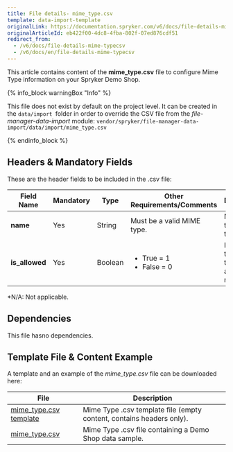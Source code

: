 ```yaml
---
title: File details- mime_type.csv
template: data-import-template
originalLink: https://documentation.spryker.com/v6/docs/file-details-mime-typecsv
originalArticleId: eb422f00-4dc8-4fba-802f-07ed876cdf51
redirect_from:
  - /v6/docs/file-details-mime-typecsv
  - /v6/docs/en/file-details-mime-typecsv
---
```


This article contains content of the **mime_type.csv** file to configure Mime Type information on your Spryker Demo Shop.

{% info_block warningBox "Info" %}

This file does not exist by default on the project level.  It can be created in  the `data/import `folder in order to override the CSV file from the *file-manager-data-import* module: `vendor/spryker/file-manager-data-import/data/import/mime_type.csv`

{% endinfo_block %}

## Headers & Mandatory Fields 
These are the header fields to be included in the .csv file:

| Field Name | Mandatory | Type | Other Requirements/Comments | Description |
| --- | --- | --- | --- | --- |
| **name** | Yes | String |Must be a valid MIME type. | Name of the MIME type. |
| **is_allowed** | Yes | Boolean |<ul><li>True = 1</li><li>False = 0</li> | Indicates if the MIME type is allowed or not. |
*N/A: Not applicable.

## Dependencies

This file hasno dependencies.

## Template File & Content Example
A template and an example of the *mime_type.csv*  file can be downloaded here:

| File | Description |
| --- | --- |
| [mime_type.csv template](https://spryker.s3.eu-central-1.amazonaws.com/docs/Developer+Guide/Back-End/Data+Manipulation/Data+Ingestion/Data+Import/Data+Import+Categories/Miscellaneous/Template+mime_type.csv) | Mime Type .csv template file (empty content, contains headers only). |
| [mime_type.csv](https://spryker.s3.eu-central-1.amazonaws.com/docs/Developer+Guide/Back-End/Data+Manipulation/Data+Ingestion/Data+Import/Data+Import+Categories/Miscellaneous/mime_type.csv) | Mime Type .csv file containing a Demo Shop data sample. |

